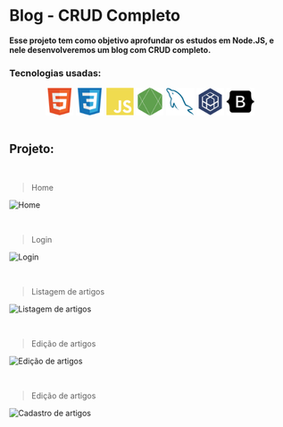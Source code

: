 # Blog - CRUD Completo

**Esse projeto tem como objetivo aprofundar os estudos em Node.JS, e nele desenvolveremos um blog com CRUD completo.**

### Tecnologias usadas:
 <div align="center">
  <img align="center"  alt="HTML5" height="50" width="50" src="https://raw.githubusercontent.com/devicons/devicon/master/icons/html5/html5-original.svg">
  <img align="center" alt="CSS3" height="50" width="50" src="https://raw.githubusercontent.com/devicons/devicon/master/icons/css3/css3-original.svg">  
  <img align="center" alt="JavaScript" height="50" width="50" src="https://raw.githubusercontent.com/devicons/devicon/master/icons/javascript/javascript-plain.svg">
  <img align="center" alt="NodeJS" height="50" width="50" src="https://raw.githubusercontent.com/devicons/devicon/master/icons/nodejs/nodejs-plain.svg">
  <img align="center" alt="MySQL" height="50" width="50" src="https://raw.githubusercontent.com/devicons/devicon/master/icons/mysql/mysql-plain.svg">
  <img align="center" alt="Sequelize" height="50" width="50" src="https://raw.githubusercontent.com/devicons/devicon/master/icons/sequelize/sequelize-plain.svg">
  <img align="center" alt="Bootstrap" height="50" width="50" src="https://raw.githubusercontent.com/devicons/devicon/master/icons/bootstrap/bootstrap-plain.svg">
</div><br>

## Projeto:

<br>

> Home

![Home](https://private-user-images.githubusercontent.com/125616646/292547627-1e9ae572-1670-4efe-842c-782545660977.png?jwt=eyJhbGciOiJIUzI1NiIsInR5cCI6IkpXVCJ9.eyJpc3MiOiJnaXRodWIuY29tIiwiYXVkIjoicmF3LmdpdGh1YnVzZXJjb250ZW50LmNvbSIsImtleSI6ImtleTEiLCJleHAiOjE3MDMyNjQ5NzcsIm5iZiI6MTcwMzI2NDY3NywicGF0aCI6Ii8xMjU2MTY2NDYvMjkyNTQ3NjI3LTFlOWFlNTcyLTE2NzAtNGVmZS04NDJjLTc4MjU0NTY2MDk3Ny5wbmc_WC1BbXotQWxnb3JpdGhtPUFXUzQtSE1BQy1TSEEyNTYmWC1BbXotQ3JlZGVudGlhbD1BS0lBSVdOSllBWDRDU1ZFSDUzQSUyRjIwMjMxMjIyJTJGdXMtZWFzdC0xJTJGczMlMkZhd3M0X3JlcXVlc3QmWC1BbXotRGF0ZT0yMDIzMTIyMlQxNzA0MzdaJlgtQW16LUV4cGlyZXM9MzAwJlgtQW16LVNpZ25hdHVyZT1lNWI0OTE4ZWUzMGQ5NmRlMTY4MzNhMDNkMmQ5NmRhYWQyOGVmNjFiYjAzNTU2YTJjOTY1NDVlODcwOWEyNDg2JlgtQW16LVNpZ25lZEhlYWRlcnM9aG9zdCZhY3Rvcl9pZD0wJmtleV9pZD0wJnJlcG9faWQ9MCJ9.2Ip7XyA8l0yVJCWii6x8EFQqJAbQSB5OgEKpvqqQ_6k)

<br>

> Login

![Login](https://private-user-images.githubusercontent.com/125616646/292547757-84b5f548-069e-4bf1-88ab-f6dc8c55b103.png?jwt=eyJhbGciOiJIUzI1NiIsInR5cCI6IkpXVCJ9.eyJpc3MiOiJnaXRodWIuY29tIiwiYXVkIjoicmF3LmdpdGh1YnVzZXJjb250ZW50LmNvbSIsImtleSI6ImtleTEiLCJleHAiOjE3MDMyNjUxMTEsIm5iZiI6MTcwMzI2NDgxMSwicGF0aCI6Ii8xMjU2MTY2NDYvMjkyNTQ3NzU3LTg0YjVmNTQ4LTA2OWUtNGJmMS04OGFiLWY2ZGM4YzU1YjEwMy5wbmc_WC1BbXotQWxnb3JpdGhtPUFXUzQtSE1BQy1TSEEyNTYmWC1BbXotQ3JlZGVudGlhbD1BS0lBSVdOSllBWDRDU1ZFSDUzQSUyRjIwMjMxMjIyJTJGdXMtZWFzdC0xJTJGczMlMkZhd3M0X3JlcXVlc3QmWC1BbXotRGF0ZT0yMDIzMTIyMlQxNzA2NTFaJlgtQW16LUV4cGlyZXM9MzAwJlgtQW16LVNpZ25hdHVyZT1jNzUwYjdmOTUyZTJhMjZjYTY0YmZlYmU4NzE5NmEwZWJlZmIyMDM4YTgyMzljYWM1MDJmYmM5ZWJkNjQ4MjE5JlgtQW16LVNpZ25lZEhlYWRlcnM9aG9zdCZhY3Rvcl9pZD0wJmtleV9pZD0wJnJlcG9faWQ9MCJ9.o6Z5M_iRVpFCb_RD5joVg_rocWl5NvyYWYgW7mQ40Hc)

<br>

> Listagem de artigos

![Listagem de artigos](https://private-user-images.githubusercontent.com/125616646/292547801-6446e824-cdf4-4af0-9e28-d233fba139cb.png?jwt=eyJhbGciOiJIUzI1NiIsInR5cCI6IkpXVCJ9.eyJpc3MiOiJnaXRodWIuY29tIiwiYXVkIjoicmF3LmdpdGh1YnVzZXJjb250ZW50LmNvbSIsImtleSI6ImtleTEiLCJleHAiOjE3MDMyNjUyMDQsIm5iZiI6MTcwMzI2NDkwNCwicGF0aCI6Ii8xMjU2MTY2NDYvMjkyNTQ3ODAxLTY0NDZlODI0LWNkZjQtNGFmMC05ZTI4LWQyMzNmYmExMzljYi5wbmc_WC1BbXotQWxnb3JpdGhtPUFXUzQtSE1BQy1TSEEyNTYmWC1BbXotQ3JlZGVudGlhbD1BS0lBSVdOSllBWDRDU1ZFSDUzQSUyRjIwMjMxMjIyJTJGdXMtZWFzdC0xJTJGczMlMkZhd3M0X3JlcXVlc3QmWC1BbXotRGF0ZT0yMDIzMTIyMlQxNzA4MjRaJlgtQW16LUV4cGlyZXM9MzAwJlgtQW16LVNpZ25hdHVyZT1kMjM2ODE1MDIwZjk2ZDRlODU3MzUzODNmODg5MzhkYTA4ZGE3NWVlNzIyMmRmYjFkY2RmNjZhZGIzZjdkNGUxJlgtQW16LVNpZ25lZEhlYWRlcnM9aG9zdCZhY3Rvcl9pZD0wJmtleV9pZD0wJnJlcG9faWQ9MCJ9.XKwaZrl9vFzg5Ch6veA0mdWv3BapD2DD0j9Rly5F9eU)

<br>

> Edição de artigos

![Edição de artigos](https://private-user-images.githubusercontent.com/125616646/292547836-1c1ad21d-9f29-4d0a-88df-dd22984faf06.png?jwt=eyJhbGciOiJIUzI1NiIsInR5cCI6IkpXVCJ9.eyJpc3MiOiJnaXRodWIuY29tIiwiYXVkIjoicmF3LmdpdGh1YnVzZXJjb250ZW50LmNvbSIsImtleSI6ImtleTEiLCJleHAiOjE3MDMyNjUyMzEsIm5iZiI6MTcwMzI2NDkzMSwicGF0aCI6Ii8xMjU2MTY2NDYvMjkyNTQ3ODM2LTFjMWFkMjFkLTlmMjktNGQwYS04OGRmLWRkMjI5ODRmYWYwNi5wbmc_WC1BbXotQWxnb3JpdGhtPUFXUzQtSE1BQy1TSEEyNTYmWC1BbXotQ3JlZGVudGlhbD1BS0lBSVdOSllBWDRDU1ZFSDUzQSUyRjIwMjMxMjIyJTJGdXMtZWFzdC0xJTJGczMlMkZhd3M0X3JlcXVlc3QmWC1BbXotRGF0ZT0yMDIzMTIyMlQxNzA4NTFaJlgtQW16LUV4cGlyZXM9MzAwJlgtQW16LVNpZ25hdHVyZT1mYzgwYmNlYzQ3ODI1NDA3YmI3Nzk0ODU2Mjg0NzBmN2QzNWQ5MWI3Y2QyNjRhNjI0YjRjOTNhZTE5YjMwZjNmJlgtQW16LVNpZ25lZEhlYWRlcnM9aG9zdCZhY3Rvcl9pZD0wJmtleV9pZD0wJnJlcG9faWQ9MCJ9.nKJce1dBvFE2YSeRucxs8Z-66_MZr55RhqA7CxgZVkQ)

<br>

> Edição de artigos

![Cadastro de artigos](https://private-user-images.githubusercontent.com/125616646/292547885-9b407284-e463-4c3f-9fd5-cf115d578c9d.png?jwt=eyJhbGciOiJIUzI1NiIsInR5cCI6IkpXVCJ9.eyJpc3MiOiJnaXRodWIuY29tIiwiYXVkIjoicmF3LmdpdGh1YnVzZXJjb250ZW50LmNvbSIsImtleSI6ImtleTEiLCJleHAiOjE3MDMyNjUyNjAsIm5iZiI6MTcwMzI2NDk2MCwicGF0aCI6Ii8xMjU2MTY2NDYvMjkyNTQ3ODg1LTliNDA3Mjg0LWU0NjMtNGMzZi05ZmQ1LWNmMTE1ZDU3OGM5ZC5wbmc_WC1BbXotQWxnb3JpdGhtPUFXUzQtSE1BQy1TSEEyNTYmWC1BbXotQ3JlZGVudGlhbD1BS0lBSVdOSllBWDRDU1ZFSDUzQSUyRjIwMjMxMjIyJTJGdXMtZWFzdC0xJTJGczMlMkZhd3M0X3JlcXVlc3QmWC1BbXotRGF0ZT0yMDIzMTIyMlQxNzA5MjBaJlgtQW16LUV4cGlyZXM9MzAwJlgtQW16LVNpZ25hdHVyZT0xMDg4YWVhOGJmMGI5ZTZlZTI1ZWVhZWZjNzIxMzljNmY3YzQ4ZTVlZmMyOGY5ZmQ1YWZkODE3YmVhYjMxYmNjJlgtQW16LVNpZ25lZEhlYWRlcnM9aG9zdCZhY3Rvcl9pZD0wJmtleV9pZD0wJnJlcG9faWQ9MCJ9.oOZBWRQH_SAfT8moSqUjfqdY2YmTK11gTMwYkc9o6NI)
